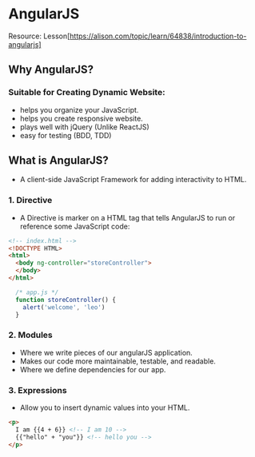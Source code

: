 # AngularJS
Resource: Lesson[https://alison.com/topic/learn/64838/introduction-to-angularjs]

## Why AngularJS?
### Suitable for Creating Dynamic Website:
- helps you organize your JavaScript.
- helps you create responsive website.
- plays well with jQuery (Unlike ReactJS)
- easy for testing (BDD, TDD)

## What is AngularJS?
- A client-side JavaScript Framework for adding interactivity to HTML.

### 1. Directive
- A Directive is marker on a HTML tag that tells AngularJS to run or reference some JavaScript code:
```html
<!-- index.html -->
<!DOCTYPE HTML>
<html>
  <body ng-controller="storeController">
  </body>
</html>
```

```javascript
  /* app.js */
  function storeController() {
    alert('welcome', 'leo')
  }
```
### 2. Modules 
- Where we write pieces of our angularJS application.
- Makes our code more maintainable, testable, and readable.
- Where we define dependencies for our app.

### 3. Expressions
- Allow you to insert dynamic values into your HTML.
```html
<p>
  I am {{4 + 6}} <!-- I am 10 -->
  {{"hello" + "you"}} <!-- hello you -->
</p>
```

